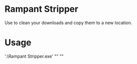 # Rampant Stripper

Use to clean your downloads and copy them to a new location.

# Usage

'.\Rampant Stripper.exe' "<destination path>" "<path to folder to strip>"
